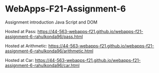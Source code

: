 # WebApps-F21-Assignment-6
Assignment introduction Java Script and DOM


Hosted at Pass: <https://44-563-webapps-f21.github.io/webapps-f21-assignment-6-rahulkonda96/pass.html>

Hosted at Arithmetic: <https://44-563-webapps-f21.github.io/webapps-f21-assignment-6-rahulkonda96/arithmetic.html>

Hosted at Car: <https://44-563-webapps-f21.github.io/webapps-f21-assignment-6-rahulkonda96/car.html>
